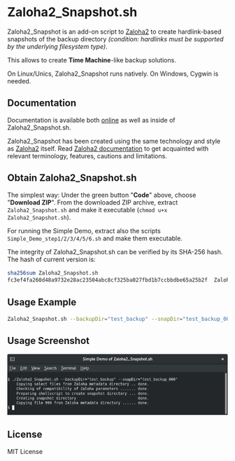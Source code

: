 # Zaloha2_Snapshot.sh

Zaloha2_Snapshot is an add-on script to [Zaloha2](https://github.com/Fitus/Zaloha2.sh) to create hardlink-based snapshots
of the backup directory *(condition: hardlinks must be supported by the underlying filesystem type)*.

This allows to create **Time&nbsp;Machine**-like backup solutions.

On Linux/Unics, Zaloha2_Snapshot runs natively. On Windows, Cygwin is needed.

## Documentation

Documentation is available both [online](DOCUMENTATION.md) as well as inside of Zaloha2_Snapshot.sh.

Zaloha2_Snapshot has been created using the same technology and style as [Zaloha2](https://github.com/Fitus/Zaloha2.sh)
itself. Read [Zaloha2 documentation](https://github.com/Fitus/Zaloha2.sh/blob/master/DOCUMENTATION.md) to get acquainted
with relevant terminology, features, cautions and limitations.

## Obtain Zaloha2_Snapshot.sh

The simplest way: Under the green button "<b>Code</b>" above, choose "<b>Download ZIP</b>".
From the downloaded ZIP archive, extract <code>Zaloha2_Snapshot.sh</code> and
make it executable (<code>chmod u+x Zaloha2_Snapshot.sh</code>).

For running the Simple Demo, extract also the scripts <code>Simple_Demo_step1/2/3/4/5/6.sh</code> and make them executable.

The integrity of Zaloha2_Snapshot.sh can be verified by its SHA-256 hash. The hash of current version is:

```bash
sha256sum Zaloha2_Snapshot.sh
fc3ef4fa260d48a9732e28ac23504abc8cf325ba027fbd1b7ccbbdbe65a25b2f  Zaloha2_Snapshot.sh
```

## Usage Example

```bash
Zaloha2_Snapshot.sh --backupDir="test_backup" --snapDir="test_backup_000"
```

## Usage Screenshot
![Simple_Demo_screenshot](Simple_Demo_screenshot.png)

## License
MIT License

